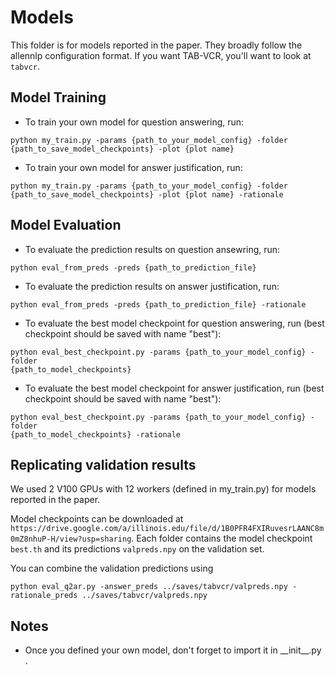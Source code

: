 # Models

This folder is for models reported in the paper. They broadly follow the allennlp configuration format. If you want TAB-VCR, you'll want to look at `tabvcr`.

## Model Training
- To train your own model for question answering, run:
```
python my_train.py -params {path_to_your_model_config} -folder
{path_to_save_model_checkpoints} -plot {plot name}
```
- To train your own model for answer justification, run:
```
python my_train.py -params {path_to_your_model_config} -folder
{path_to_save_model_checkpoints} -plot {plot name} -rationale
```

## Model Evaluation
- To evaluate the prediction results on question ansewring, run:
```
python eval_from_preds -preds {path_to_prediction_file} 
```

- To evaluate the prediction results on answer justification, run:
```
python eval_from_preds -preds {path_to_prediction_file} -rationale
```

- To evaluate the best model checkpoint for question answering, run (best
  checkpoint should be saved with name "best"):
```
python eval_best_checkpoint.py -params {path_to_your_model_config} -folder
{path_to_model_checkpoints}
```

- To evaluate the best model checkpoint for answer justification, run (best
  checkpoint should be saved with name "best"):
```
python eval_best_checkpoint.py -params {path_to_your_model_config} -folder
{path_to_model_checkpoints} -rationale
```

## Replicating validation results
We used 2 V100 GPUs with 12 workers (defined in my_train.py) for models reported in the paper.

Model checkpoints can be downloaded at `https://drive.google.com/a/illinois.edu/file/d/1B0PFR4FXIRuvesrLAANC8m0mZ8nhuP-H/view?usp=sharing`. Each folder contains the model checkpoint `best.th` and its predictions `valpreds.npy` on the validation set.

You can combine the validation predictions using
```
python eval_q2ar.py -answer_preds ../saves/tabvcr/valpreds.npy -rationale_preds ../saves/tabvcr/valpreds.npy
```

## Notes
- Once you defined your own model, don't forget to import it in \_\_init\_\_.py .





